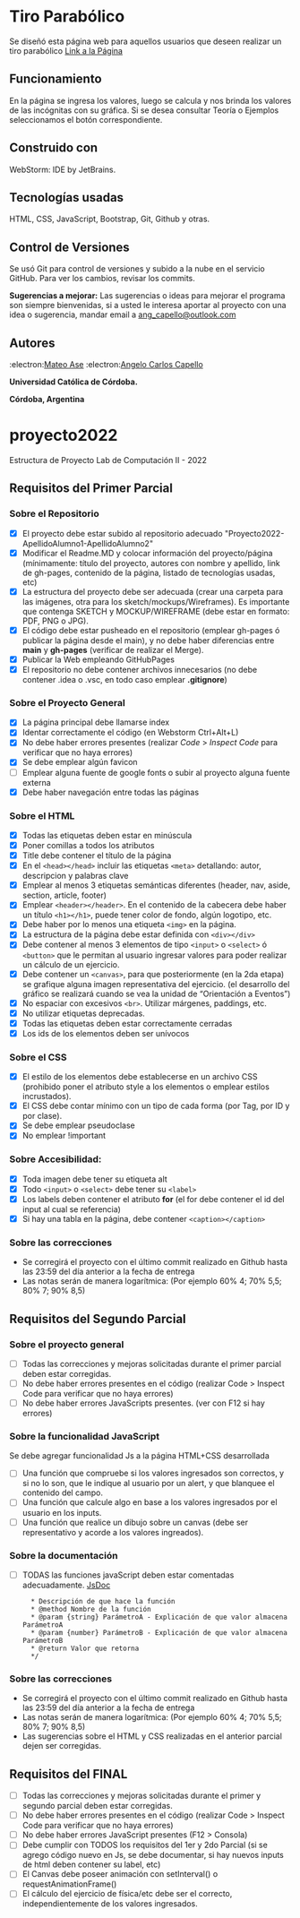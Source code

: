# Tiro Parabólico
Se diseñó esta página web para aquellos usuarios que deseen realizar un tiro parabólico
[Link a la Página](https://ucc-labcompu2.github.io/proyecto2022-Ase-Capello/)

## Funcionamiento
En la página se ingresa los valores, luego se calcula y nos brinda los valores de las incógnitas con su gráfica. Si se desea consultar Teoría o Ejemplos seleccionamos el botón correspondiente.

## Construido con
WebStorm: IDE by JetBrains.

## Tecnologías usadas
HTML, CSS, JavaScript, Bootstrap, Git, Github y otras.

## Control de Versiones
Se usó Git para control de versiones y subido a la nube en el servicio GitHub. Para ver los cambios, revisar los commits.

**Sugerencias a mejorar:**
Las sugerencias o ideas para mejorar el programa son siempre bienvenidas, si a usted le interesa aportar al proyecto con una idea o sugerencia, mandar email a ang_capello@outlook.com

## Autores
:electron:[Mateo Ase](https://github.com/MateoAse)
:electron:[Angelo Carlos Capello](https://github.com/angcapello)

**Universidad Católica de Córdoba.**

**Córdoba, Argentina**

# proyecto2022
Estructura de Proyecto Lab de Computación II - 2022

## Requisitos del Primer Parcial

### Sobre el Repositorio
- [x] El proyecto debe estar subido al repositorio adecuado "Proyecto2022-ApellidoAlumno1-ApellidoAlumno2"
- [x] Modificar el Readme.MD y colocar información del proyecto/página (mínimamente: título del proyecto, autores con nombre y apellido, link de gh-pages, contenido de la página, listado de tecnologías usadas, etc)
- [X] La estructura del proyecto debe ser adecuada (crear una carpeta para las imágenes, otra para los sketch/mockups/Wireframes). Es importante que contenga SKETCH y MOCKUP/WIREFRAME (debe estar en formato: PDF, PNG o JPG).
- [x] El código debe estar pusheado en el repositorio (emplear gh-pages ó publicar la página desde el main), y no debe haber diferencias entre **main** y **gh-pages** (verificar de realizar el Merge).
- [x] Publicar la Web empleando GitHubPages
- [x] El repositorio no debe contener archivos innecesarios (no debe contener .idea o .vsc, en todo caso emplear **.gitignore**)

### Sobre el Proyecto General
- [x] La página principal debe llamarse index
- [x] Identar correctamente el código (en Webstorm Ctrl+Alt+L)
- [x] No debe haber errores presentes (realizar *Code* > *Inspect Code* para verificar que no haya errores)
- [x] Se debe emplear algún favicon
- [ ] Emplear alguna fuente de google fonts o subir al proyecto alguna fuente externa
- [x] Debe haber navegación entre todas las páginas

### Sobre el HTML
- [x] Todas las etiquetas deben estar en minúscula
- [x] Poner comillas a todos los atributos
- [x] Title debe contener el título de la página
- [x] En el ```<head></head>``` incluir las etiquetas ```<meta>``` detallando: autor, descripcion y palabras clave
- [x] Emplear al menos 3 etiquetas semánticas diferentes (header, nav, aside, section, article, footer)
- [x] Emplear ```<header></header>```. En el contenido de la cabecera debe haber un título ```<h1></h1>```, puede tener color de fondo, algún logotipo, etc.
- [X] Debe haber por lo menos una etiqueta ```<img>``` en la página.
- [X] La estructura de la página debe estar definida con ```<div></div>```
- [X] Debe contener al menos 3 elementos de tipo ```<input>``` o ```<select>``` ó ```<button>``` que le permitan al usuario ingresar valores para poder realizar un cálculo de un ejercicio.
- [X] Debe contener un ```<canvas>```, para que posteriormente (en la 2da etapa) se grafique alguna imagen representativa del ejercicio. (el desarrollo del gráfico se realizará cuando se vea la unidad de “Orientación a Eventos”)
- [X] No espaciar con excesivos ```<br>```. Utilizar márgenes, paddings, etc.
- [X] No utilizar etiquetas deprecadas.
- [X] Todas las etiquetas deben estar correctamente cerradas
- [X] Los ids de los elementos deben ser unívocos

### Sobre el CSS
- [X] El estilo de los elementos debe establecerse en un archivo CSS (prohibido poner el atributo style a los elementos o emplear estilos incrustados).
- [X] El CSS debe contar mínimo con un tipo de cada forma (por Tag, por ID y por clase).
- [X] Se debe emplear pseudoclase
- [X] No emplear !important

### Sobre Accesibilidad:
- [X] Toda imagen debe tener su etiqueta alt
- [X] Todo ```<input>``` o ```<select>``` debe tener su ```<label>```
- [X] Los labels deben contener el atributo **for** (el for debe contener el id del input al cual se referencia) 
- [X] Si hay una tabla en la página, debe contener ```<caption></caption>```

### Sobre las correcciones
* Se corregirá el proyecto con el último commit realizado en Github hasta las 23:59 del día anterior a la fecha de entrega
* Las notas serán de manera logarítmica: (Por ejemplo 60% 4; 70% 5,5; 80% 7; 90% 8,5)



## Requisitos del Segundo Parcial

### Sobre el proyecto general
- [ ] Todas las correcciones y mejoras solicitadas durante el primer parcial deben estar corregidas.
- [ ] No debe haber errores presentes en el código (realizar Code > Inspect Code para verificar que no haya errores)
- [ ] No debe haber errores JavaScripts presentes. (ver con F12 si hay errores)

### Sobre la funcionalidad JavaScript
Se debe agregar funcionalidad Js a la página HTML+CSS desarrollada
- [ ] Una función que compruebe si los valores ingresados son correctos, y si no lo son, que le indique al usuario por un alert, y que blanquee el contenido del campo.
- [ ] Una función que calcule algo en base a los valores ingresados por el usuario en los inputs.
- [ ] Una función que realice un dibujo sobre un canvas (debe ser representativo y acorde a los valores ingreados).

### Sobre la documentación
- [ ] TODAS las funciones javaScript deben estar comentadas adecuadamente. [JsDoc](https://jsdoc.app/about-getting-started.html)
   ```/**
     * Descripción de que hace la función
     * @method Nombre de la función
     * @param {string} ParámetroA - Explicación de que valor almacena ParámetroA
     * @param {number} ParámetroB - Explicación de que valor almacena ParámetroB
     * @return Valor que retorna
     */
   ```
   
### Sobre las correcciones
* Se corregirá el proyecto con el último commit realizado en Github hasta las 23:59 del día anterior a la fecha de entrega
* Las notas serán de manera logarítmica: (Por ejemplo 60% 4; 70% 5,5; 80% 7; 90% 8,5)
* Las sugerencias sobre el HTML y CSS realizadas en el anterior parcial dejen ser corregidas.

   
## Requisitos del FINAL
- [ ] Todas las correcciones y mejoras solicitadas durante el primer y segundo parcial deben estar corregidas.
- [ ] No debe haber errores presentes en el código (realizar Code > Inspect Code para verificar que no haya errores)
- [ ] No debe haber errores JavaScript presentes (F12 > Consola)
- [ ] Debe cumplir con TODOS los requisitos del 1er y 2do Parcial (si se agrego código nuevo en Js, se debe documentar, si hay nuevos inputs de html deben contener su label, etc)
- [ ] El Canvas debe poseer animación con setInterval() o requestAnimationFrame()
- [ ] El cálculo del ejercicio de física/etc debe ser el correcto, independientemente de los valores ingresados.
